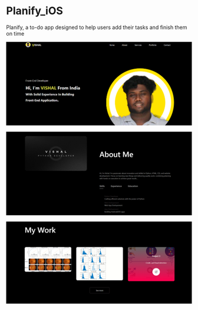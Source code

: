 # Planify_iOS
Planify, a to-do app designed to help users add their tasks and finish them on time

![1](https://github.com/esvishal/Portfolio/blob/main/Screenshot%202025-04-11%20110953.png)

![2](https://github.com/esvishal/Portfolio/blob/main/Screenshot%202025-04-11%20111001.png)

![3](https://github.com/esvishal/Portfolio/blob/main/Screenshot%202025-04-11%20111012.png)
